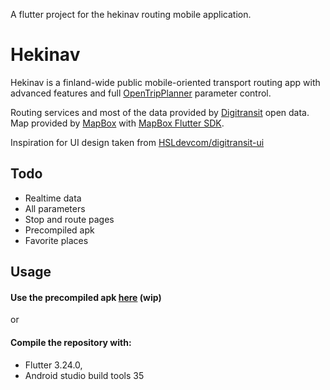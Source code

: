 A flutter project for the hekinav routing mobile application.
# Hekinav
Hekinav is a finland-wide public mobile-oriented transport routing app with advanced features and full [OpenTripPlanner](https://www.opentripplanner.org/) parameter control.

Routing services and most of the data provided by [Digitransit](https://digitransit.fi/en/developers/) open data. 
Map provided by [MapBox](https://www.mapbox.com/) with [MapBox Flutter SDK](https://docs.mapbox.com/flutter/).

Inspiration for UI design taken from [HSLdevcom/digitransit-ui](https://github.com/HSLdevcom/digitransit-ui)

## Todo
- Realtime data
- All parameters
- Stop and route pages
- Precompiled apk
- Favorite places

## Usage
#### Use the precompiled apk <a href="README.md" download>here</a> (wip)
or
#### Compile the repository with:
- Flutter 3.24.0,
- Android studio build tools 35
